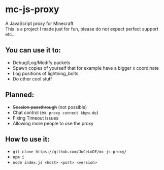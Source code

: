# mc-js-proxy
A JavaScript proxy for Minecraft  
This is a project I made just for fun, please do not expect perfect support etc...
## You can use it to:
* Debug/Log/Modify packets
* Spawn copies of yourself that for example have a bigger x coordinate
* Log positions of lightning_bolts
* Do other cool stuff
## Planned:
* ~~Session passthrough~~ (not possible)
* Chat control (ex: `proxy connect kbpw.de`)
* Fixing Timeout issues
* Allowing more people to use the proxy
## How to use it:
* `git clone https://github.com/JuCeLoDE/mc-js-proxy/`
* `npm i`
* `node index.js <host> <port> <version>`
